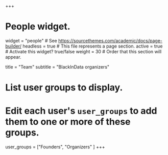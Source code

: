 +++
# People widget.
widget = "people"  # See https://sourcethemes.com/academic/docs/page-builder/
headless = true  # This file represents a page section.
active = true  # Activate this widget? true/false
weight = 30  # Order that this section will appear.

title = "Team"
subtitle = "BlackInData organizers"

# List user groups to display.
#   Edit each user's `user_groups` to add them to one or more of these groups.
user_groups = ["Founders",
               "Organizers"
              ]
+++

